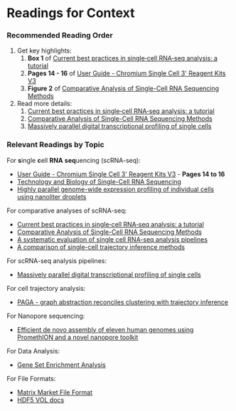 # Readings for Context

### Recommended Reading Order

1. Get key highlights:
    1. **Box 1** of [Current best practices in single‐cell RNA‐seq analysis: a tutorial][paper-best-practices]
    1. **Pages 14 - 16** of [User Guide - Chromium Single Cell 3' Reagent Kits V3][guide-chromium-sc]
    1. **Figure 2** of [Comparative Analysis of Single-Cell RNA Sequencing Methods][paper-scrna-seq-methods]
1. Read more details:
    1. [Current best practices in single‐cell RNA‐seq analysis: a tutorial][paper-best-practices]
    1. [Comparative Analysis of Single-Cell RNA Sequencing Methods][paper-scrna-seq-methods]
    1. [Massively parallel digital transcriptional profiling of single cells][paper-massive-sc-profile]

### Relevant Readings by Topic

For **s**ingle **c**ell **RNA** **seq**uencing (scRNA-seq):
* [User Guide - Chromium Single Cell 3' Reagent Kits V3][guide-chromium-sc] - **Pages 14 to 16**
* [Technology and Biology of Single-Cell RNA Sequencing][paper-scrna-seq]
* [Highly parallel genome-wide expression profiling of individual cells using nanoliter droplets][paper-gw-expression-profile]

For comparative analyses of scRNA-seq:
* [Current best practices in single‐cell RNA‐seq analysis: a tutorial][paper-best-practices]
* [Comparative Analysis of Single-Cell RNA Sequencing Methods][paper-scrna-seq-methods]
* [A systematic evaluation of single cell RNA-seq analysis pipelines][paper-scrna-seq-pipelines]
* [A comparison of single-cell trajectory inference methods][paper-sc-trajectory-methods]

For scRNA-seq analysis pipelines:
* [Massively parallel digital transcriptional profiling of single cells][paper-massive-sc-profile]

For cell trajectory analysis:
* [PAGA - graph abstraction reconciles clustering with trajectory inference][paper-paga]

For Nanopore sequencing:
* [Efficient de novo assembly of eleven human genomes using PromethION and a novel nanopore toolkit][paper-eleven-genomes]

For Data Analysis:
* [Gene Set Enrichment Analysis](https://www.pnas.org/content/pnas/102/43/15545.full.pdf)

For File Formats:
* [Matrix Market File Format](https://math.nist.gov/MatrixMarket/formats.html)
* [HDF5 VOL docs](https://sites.google.com/site/jailinliu/nersc/hdf5_vol)


<!-- Resources -->
[paper-sc-trajectory-methods]: https://www.nature.com/articles/s41587-019-0071-9
[paper-massive-sc-profile]:    https://www.nature.com/articles/ncomms14049
[paper-scrna-seq]:             https://www.cell.com/molecular-cell/fulltext/S1097-2765(15)00261-0
[paper-scrna-seq-pipelines]:   https://www.nature.com/articles/s41467-019-12266-7
[paper-scrna-seq-methods]:     https://www.sciencedirect.com/science/article/pii/S1097276517300497?via%3Dihub
[paper-paga]:                  https://www.ncbi.nlm.nih.gov/pmc/articles/PMC6425583/pdf/13059_2019_Article_1663.pdf
[paper-eleven-genomes]:        https://www.biorxiv.org/content/10.1101/715722v1
[paper-best-practices]:        https://www.embopress.org/doi/full/10.15252/msb.20188746
[paper-gw-expression-profile]: https://www.ncbi.nlm.nih.gov/pmc/articles/PMC4481139/

[guide-chromium-sc]: https://support.10xgenomics.com/single-cell-gene-expression/library-prep/doc/user-guide-chromium-single-cell-3-reagent-kits-user-guide-v31-chemistry
